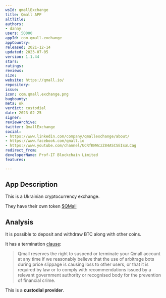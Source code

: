 ```yaml
---
wsId: qmallExchange
title: Qmall APP
altTitle: 
authors:
- danny
users: 50000
appId: com.qmall.exchange
appCountry: 
released: 2021-12-14
updated: 2023-07-05
version: 1.1.44
stars: 
ratings: 
reviews: 
size: 
website: https://qmall.io/
repository: 
issue: 
icon: com.qmall.exchange.png
bugbounty: 
meta: ok
verdict: custodial
date: 2023-02-25
signer: 
reviewArchive: 
twitter: QmallExchange
social:
- https://www.linkedin.com/company/qmallexchange/about/
- https://www.facebook.com/qmall.io
- https://www.youtube.com/channel/UCRfKNWczZ84ASCSEIsaLCag
redirect_from: 
developerName: Prof-IT Blockchain Limited
features: 

---
```


## App Description 

This is a Ukrainian cryptocurrency exchange. 

They have their own token [$QMall](https://coinmarketcap.com/currencies/qmall-token/)

## Analysis 

It is possible to deposit and withdraw BTC along with other coins.

It has a termination [clause](https://qmall.io/terms):

> Qmall reserves the right to suspend or terminate your Qmall account at any time if we reasonably believe that the use of arbitrage bots during price slippage is causing loss to other users, or that it is required by law or to comply with recommendations issued by a relevant government authority or recognised body for the prevention of financial crime.

This is a **custodial provider**.
